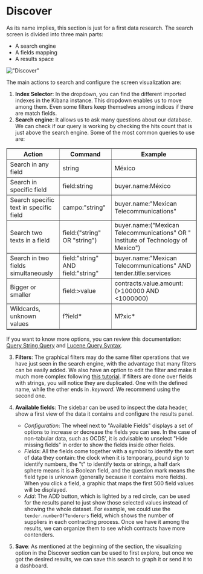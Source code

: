 # Discover

As its name implies, this section is just for a first data research. The search screen is divided into three main parts:
* A search engine  
* A fields mapping  
* A results space

!["Discover"](discover.png "Discover")

The main actions to search and configure the screen visualization are:
1. **Index Selector**: In the dropdown, you can find the different imported indexes in the Kibana instance. This dropdown enables us to move among them. Even some filters keep themselves among indices if there are match fields.
2. **Search engine**: It allows us to ask many questions about our database. We can check if our query is working by checking the hits count that is just above the search engine. Some of the most common queries to use are:   

<table border=1>
    <tr>
        <th>Action</td>
        <th>Command</td>
        <th>Example</td>
    </tr>
    <tr>
        <td>Search in any field</td>
        <td>string</td>
        <td>México</td>
    </tr>
    <tr>
        <td>Search in specific field</td>
        <td>field:string</td>
        <td>buyer.name:México</td>
    </tr>
    <tr>
        <td>Search specific text in specific field</td>
        <td>campo:"string"</td>
        <td>buyer.name:"Mexican Telecommunications"</td>
    </tr>
    <tr>
        <td>Search two texts in a field</td>
        <td>field:("string" OR "string")</td>
        <td>buyer.name:("Mexican Telecommunications" OR " Institute of Technology of Mexico")</td>
    </tr>
    <tr>
        <td>Search in two fields simultaneously</td>
        <td>field:"string" AND field:"string"</td>
        <td>buyer.name:"Mexican Telecommunications" AND tender.title:services</td>
    </tr>
    <tr>
        <td>Bigger or smaller</td>
        <td>field:>value</td>
        <td>contracts.value.amount:(>100000 AND <1000000)</td>
    </tr>
    <tr>
        <td>Wildcards, unknown values</td>
        <td>f?ield*</td>
        <td>M?xic*</td>
    </tr>
</table>

If you want to know more options, you can review this documentation: [Query String Query](https://www.elastic.co/guide/en/elasticsearch/reference/6.x/query-dsl-query-string-query.html#query-string-syntax) and [Lucene Query Syntax](https://www.elastic.co/guide/en/kibana/6.x/lucene-query.html).

3. **Filters**: The graphical filters may do the same filter operations that we have just seen in the search engine, with the advantage that many filters can be easily added. We also have an option to edit the filter and make it much more complex following [this tutorial](https://www.elastic.co/guide/en/elasticsearch/reference/6.x/query-filter-context.html). If filters are done over fields with strings, you will notice they are duplicated. One with the defined name, while the other ends in *.keyword*. We recommend using the second one. 

4. **Available fields**: The sidebar can be used to inspect the data header, show a first view of the data it contains and configure the results panel. 
    * _Configuration_: The wheel next to "Available Fields" displays a set of options to increase or decrease the fields you can see. In the case of non-tabular data, such as OCDS', it is advisable to unselect "Hide missing fields" in order to show the fields inside other fields. 
    * _Fields_: All the fields come together with a symbol to identify the sort of data they contain: the clock when it is temporary, pound sign to identify numbers, the "t" to identify texts or strings, a half dark sphere means it is a Boolean field, and the question mark means the field type is unknown (generally because it contains more fields). When you click a field, a graphic that maps the first 500 field values will be displayed. 
    * _Add_: The ADD button, which is lighted by a red circle, can be used for the results panel to just show those selected values instead of showing the whole dataset. For example, we could use the `tender.numberOfTenderers` field, which shows the number of suppliers in each contracting process. Once we have it among the results, we can organize them to see which contracts have more contenders. 

5. **Save**: As mentioned at the beginning of the section, the visualizing option in the Discover section can be used to first explore, but once we got the desired results, we can save this search to graph it or send it to a dashboard. 
